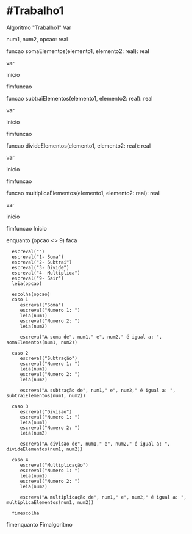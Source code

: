 #Trabalho1
===============================
Algoritmo "Trabalho1"
Var

   num1, num2, opcao: real

funcao somaElementos(elemento1, elemento2: real): real

var

inicio

fimfuncao

funcao subtraiElementos(elemento1, elemento2: real): real

var

inicio


fimfuncao

funcao divideElementos(elemento1, elemento2: real): real

var

inicio

fimfuncao

funcao multiplicaElementos(elemento1, elemento2: real): real

var

inicio

fimfuncao
Inicio

   enquanto (opcao <> 9) faca

      escreval("")
      escreval("1- Soma")
      escreval("2- Subtrai")
      escreval("3- Divide")
      escreval("4- Multiplica")
      escreval("9- Sair")
      leia(opcao)

      escolha(opcao)
      caso 1
         escreval("Soma")
         escreval("Numero 1: ")
         leia(num1)
         escreval("Numero 2: ")
         leia(num2)

         escreva("A soma de", num1," e", num2," é igual a: ", somaElementos(num1, num2))

      caso 2
         escreval("Subtração")
         escreval("Numero 1: ")
         leia(num1)
         escreval("Numero 2: ")
         leia(num2)

         escreva("A subtração de", num1," e", num2," é igual a: ", subtraiElementos(num1, num2))

      caso 3
         escreval("Divisao")
         escreval("Numero 1: ")
         leia(num1)
         escreval("Numero 2: ")
         leia(num2)

         escreva("A divisao de", num1," e", num2," é igual a: ", divideElementos(num1, num2))

      caso 4
         escreval("Multiplicação")
         escreval("Numero 1: ")
         leia(num1)
         escreval("Numero 2: ")
         leia(num2)

         escreva("A multiplicação de", num1," e", num2," é igual a: ", multiplicaElementos(num1, num2))

      fimescolha
   fimenquanto
Fimalgoritmo
